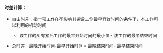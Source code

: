 #### 时差计算：

- 自由时差：指一项工作在不影响其紧后工作最早开始时间的条件下，本工作可以利用的机动时间
  - 该工作的所有紧后工作的最早开始时间的最小值   -  该工作的最早结束时间

- 总时差：最晚开始时间-最早开始时间   =   最晚结束时间- 最早结束时间